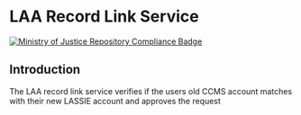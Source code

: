 # LAA Record Link Service
[![Ministry of Justice Repository Compliance Badge](https://github-community.service.justice.gov.uk/repository-standards/api/laa-spring-boot-microservice-template/badge)](https://github-community.service.justice.gov.uk/repository-standards/laa-spring-boot-microservice-template)

## Introduction
The LAA record link service verifies if the users old CCMS account matches with their new LASSIE account and approves the request

